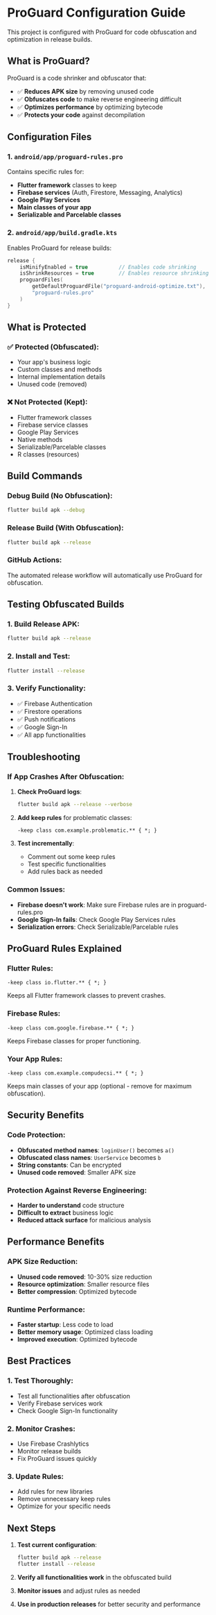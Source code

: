# ProGuard Configuration Guide

This project is configured with ProGuard for code obfuscation and optimization in release builds.

## What is ProGuard?

ProGuard is a code shrinker and obfuscator that:
- ✅ **Reduces APK size** by removing unused code
- ✅ **Obfuscates code** to make reverse engineering difficult
- ✅ **Optimizes performance** by optimizing bytecode
- ✅ **Protects your code** against decompilation

## Configuration Files

### 1. `android/app/proguard-rules.pro`
Contains specific rules for:
- **Flutter framework** classes to keep
- **Firebase services** (Auth, Firestore, Messaging, Analytics)
- **Google Play Services**
- **Main classes of your app**
- **Serializable and Parcelable classes**

### 2. `android/app/build.gradle.kts`
Enables ProGuard for release builds:
```kotlin
release {
    isMinifyEnabled = true          // Enables code shrinking
    isShrinkResources = true        // Enables resource shrinking
    proguardFiles(
        getDefaultProguardFile("proguard-android-optimize.txt"),
        "proguard-rules.pro"
    )
}
```

## What is Protected

### ✅ Protected (Obfuscated):
- Your app's business logic
- Custom classes and methods
- Internal implementation details
- Unused code (removed)

### ❌ Not Protected (Kept):
- Flutter framework classes
- Firebase service classes
- Google Play Services
- Native methods
- Serializable/Parcelable classes
- R classes (resources)

## Build Commands

### Debug Build (No Obfuscation):
```bash
flutter build apk --debug
```

### Release Build (With Obfuscation):
```bash
flutter build apk --release
```

### GitHub Actions:
The automated release workflow will automatically use ProGuard for obfuscation.

## Testing Obfuscated Builds

### 1. Build Release APK:
```bash
flutter build apk --release
```

### 2. Install and Test:
```bash
flutter install --release
```

### 3. Verify Functionality:
- ✅ Firebase Authentication
- ✅ Firestore operations
- ✅ Push notifications
- ✅ Google Sign-In
- ✅ All app functionalities

## Troubleshooting

### If App Crashes After Obfuscation:

1. **Check ProGuard logs**:
   ```bash
   flutter build apk --release --verbose
   ```

2. **Add keep rules** for problematic classes:
   ```proguard
   -keep class com.example.problematic.** { *; }
   ```

3. **Test incrementally**:
   - Comment out some keep rules
   - Test specific functionalities
   - Add rules back as needed

### Common Issues:

- **Firebase doesn't work**: Make sure Firebase rules are in proguard-rules.pro
- **Google Sign-In fails**: Check Google Play Services rules
- **Serialization errors**: Check Serializable/Parcelable rules

## ProGuard Rules Explained

### Flutter Rules:
```proguard
-keep class io.flutter.** { *; }
```
Keeps all Flutter framework classes to prevent crashes.

### Firebase Rules:
```proguard
-keep class com.google.firebase.** { *; }
```
Keeps Firebase classes for proper functioning.

### Your App Rules:
```proguard
-keep class com.example.compudecsi.** { *; }
```
Keeps main classes of your app (optional - remove for maximum obfuscation).

## Security Benefits

### Code Protection:
- **Obfuscated method names**: `loginUser()` becomes `a()`
- **Obfuscated class names**: `UserService` becomes `b`
- **String constants**: Can be encrypted
- **Unused code removed**: Smaller APK size

### Protection Against Reverse Engineering:
- **Harder to understand** code structure
- **Difficult to extract** business logic
- **Reduced attack surface** for malicious analysis

## Performance Benefits

### APK Size Reduction:
- **Unused code removed**: 10-30% size reduction
- **Resource optimization**: Smaller resource files
- **Better compression**: Optimized bytecode

### Runtime Performance:
- **Faster startup**: Less code to load
- **Better memory usage**: Optimized class loading
- **Improved execution**: Optimized bytecode

## Best Practices

### 1. Test Thoroughly:
- Test all functionalities after obfuscation
- Verify Firebase services work
- Check Google Sign-In functionality

### 2. Monitor Crashes:
- Use Firebase Crashlytics
- Monitor release builds
- Fix ProGuard issues quickly

### 3. Update Rules:
- Add rules for new libraries
- Remove unnecessary keep rules
- Optimize for your specific needs

## Next Steps

1. **Test current configuration**:
   ```bash
   flutter build apk --release
   flutter install --release
   ```

2. **Verify all functionalities work** in the obfuscated build

3. **Monitor issues** and adjust rules as needed

4. **Use in production releases** for better security and performance
